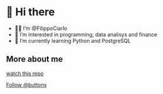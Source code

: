 # 👋 Hi there

- 🙋‍♂ I’m @FilippoCiarlo
- 👀 I’m interested in programming, data analisys and finance
- 🌱 I’m currently learning Python and PostgreSQL

## More about me
[watch this repo](https://github.com/user/repository/subscription)

<!-- Place this tag in your head or just before your close body tag. -->
<script async defer src="https://buttons.github.io/buttons.js"></script>

<!-- Place this tag where you want the button to render. -->
<a class="github-button" href="https://github.com/buttons" aria-label="Follow @buttons on GitHub">Follow @buttons</a>

